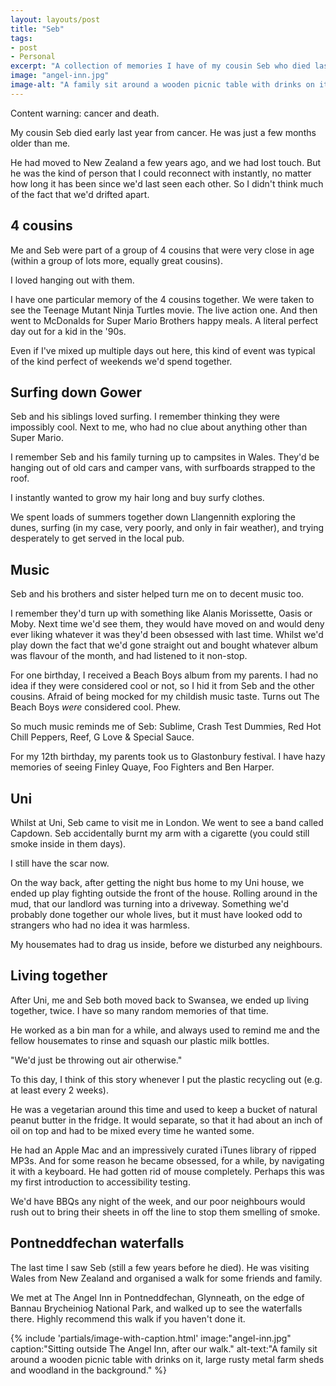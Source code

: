 ```yaml
---
layout: layouts/post
title: "Seb"
tags:
- post
- Personal
excerpt: "A collection of memories I have of my cousin Seb who died last year."
image: "angel-inn.jpg"
image-alt: "A family sit around a wooden picnic table with drinks on it, large rusty metal farm sheds and woodland in the background."
---
```


Content warning: cancer and death.

My cousin Seb died early last year from cancer. He was just a few months older than me.

He had moved to New Zealand a few years ago, and we had lost touch. But he was the kind of person that I could reconnect with instantly, no matter how long it has been since we'd last seen each other. So I didn't think much of the fact that we'd drifted apart.

## 4 cousins 

Me and Seb were part of a group of 4 cousins that were very close in age (within a group of lots more, equally great cousins). 

I loved hanging out with them.

I have one particular memory of the 4 cousins together. We were taken to see the Teenage Mutant Ninja Turtles movie. The live action one. And then went to McDonalds for Super Mario Brothers happy meals. A literal perfect day out for a kid in the '90s.

Even if I've mixed up multiple days out here, this kind of event was typical of the kind perfect of weekends we'd spend together.

## Surfing down Gower

Seb and his siblings loved surfing. I remember thinking they were impossibly cool. Next to me, who had no clue about anything other than Super Mario.

I remember Seb and his family turning up to campsites in Wales. They'd be hanging out of old cars and camper vans, with surfboards strapped to the roof.

I instantly wanted to grow my hair long and buy surfy clothes.

We spent loads of summers together down Llangennith exploring the dunes, surfing (in my case, very poorly, and only in fair weather), and trying desperately to get served in the local pub. 

## Music

Seb and his brothers and sister helped turn me on to decent music too.

I remember they'd turn up with something like Alanis Morissette, Oasis or Moby. Next time we'd see them, they would have moved on and would deny ever liking whatever it was they'd been obsessed with last time. Whilst we'd play down the fact that we'd gone straight out and bought whatever album was flavour of the month, and had listened to it non-stop.

For one birthday, I received a Beach Boys album from my parents. I had no idea if they were considered cool or not, so I hid it from Seb and the other cousins. Afraid of being mocked for my childish music taste. Turns out The Beach Boys *were* considered cool. Phew.

So much music reminds me of Seb: Sublime, Crash Test Dummies, Red Hot Chill Peppers, Reef, G Love & Special Sauce. 

For my 12th birthday, my parents took us to Glastonbury festival. I have hazy memories of seeing Finley Quaye, Foo Fighters and Ben Harper.

## Uni

Whilst at Uni, Seb came to visit me in London. We went to see a band called Capdown. Seb accidentally burnt my arm with a cigarette (you could still smoke inside in them days).

I still have the scar now.

On the way back, after getting the night bus home to my Uni house, we ended up play fighting outside the front of the house. Rolling around in the mud, that our landlord was turning into a driveway. Something we'd probably done together our whole lives, but it must have looked odd to strangers who had no idea it was harmless.

My housemates had to drag us inside, before we disturbed any neighbours. 

## Living together

After Uni, me and Seb both moved back to Swansea, we ended up living together, twice. I have so many random memories of that time.

He worked as a bin man for a while, and always used to remind me and the fellow housemates to rinse and squash our plastic milk bottles. 

"We'd just be throwing out air otherwise."

To this day, I think of this story whenever I put the plastic recycling out (e.g. at least every 2 weeks).

He was a vegetarian around this time and used to keep a bucket of natural peanut butter in the fridge. It would separate, so that it had about an inch of oil on top and had to be mixed every time he wanted some.

He had an Apple Mac and an impressively curated iTunes library of ripped MP3s. And for some reason he became obsessed, for a while, by navigating it with a keyboard. He had gotten rid of mouse completely. Perhaps this was my first introduction to accessibility testing.

We'd have BBQs any night of the week, and our poor neighbours would rush out to bring their sheets in off the line to stop them smelling of smoke.

## Pontneddfechan waterfalls

The last time I saw Seb (still a few years before he died). He was visiting Wales from New Zealand and organised a walk for some friends and family.

We met at The Angel Inn in Pontneddfechan, Glynneath, on the edge of Bannau Brycheiniog National Park, and walked up to see the waterfalls there. Highly recommend this walk if you haven't done it.

{%
  include 'partials/image-with-caption.html'
  image:"angel-inn.jpg"
  caption:"Sitting outside The Angel Inn, after our walk."
  alt-text:"A family sit around a wooden picnic table with drinks on it, large rusty metal farm sheds and woodland in the background."
%}
